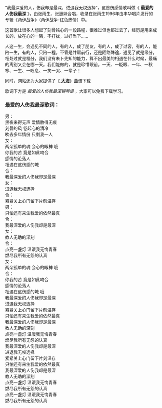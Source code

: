

“我最深爱的人，伤我却是最深，进退我无权选择”，这首伤感情歌叫做《 **最爱的人伤我最深**
》，由张雨生、张惠妹合唱，收录在张雨生1996年由丰华唱片发行的专辑《两伊战争》（两伊战争-红色热情）中。

这首歌让很多人想起了刻骨铭心的一段路程，很难过但也都过去了，经历是用来成长的，放在心的一隅，不打扰，过好当下……

人这一生，会遇见不同的人，有的人，成了朋友，有的人，成了过客，有的人，能陪一生，有的人，只陪一程。不管是并肩前行，还是陌路殊途，遇见了就是缘分，相处过就是福分，我们没有未卜先知的能力，算不出最美的相遇在什么时候，最痛的离别又会在哪一天。我们能做的，就是珍惜眼前。一天、一眨眼、一年、一秋寒、一生、一叹息、一笑一哭、一辈子！

同时，网站还为大家提供了《[ **大海**](Music-5531-大海-张雨生.html "大海")》曲谱下载

歌词下方是 _最爱的人伤我最深钢琴谱_ ，大家可以免费下载学习。

### 最爱的人伤我最深歌词：

男：  
黑夜来得无声 爱情散得无痕  
刻骨的风 卷起心的清冷  
吹去多年情份 只剩我一人  
女：  
两朵孤单的魂 会心的眼神 哦  
你我的苦 竟是如此吻合  
感情的沦落人  
相遇在这伤感的城  
合：  
我最深爱的人伤我却是最深  
女：  
进退我无权选择  
合：  
紧紧关上心门留下片刻温存  
男：  
只怕还有来生我爱的依然最真  
合：  
我最深爱的人伤我却是最深  
女：  
教人无助的深刻  
合：  
点亮一盏灯 温暖我无悔青春  
燃尽我所有无怨的认真  
女：  
两朵孤单的魂 会心的眼神 哦  
合：  
你我的苦 竟是如此吻合  
感情的沦落人  
相遇在这伤感的城 哦  
我最深爱的人伤我却是最深  
进退我无权选择  
紧紧关上心门留下片刻温存  
只怕还有来生我爱的依然最真  
我最深爱的人伤我却是最深  
教人无助的深刻  
点亮一盏灯 温暖我无悔青春  
燃尽我所有无怨的认真  
我最深爱的人伤我却是最深  
进退我无权选择  
紧紧关上心门留下片刻温存  
只怕还有来生我爱的依然最真  
我最深爱的人伤我却是最深  
教人无助的深刻  
点亮一盏灯 温暖我无悔青春  
燃尽我所有无怨的认真  
点亮一盏灯 温暖我无悔青春  
燃尽我所有无怨的认真


